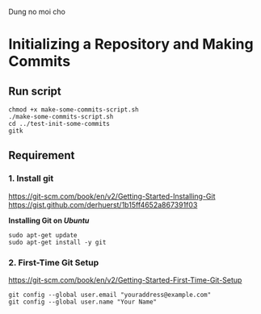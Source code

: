 Dung no moi cho

Initializing a Repository and Making Commits
=========================

Run script
--------------

```shell
chmod +x make-some-commits-script.sh
./make-some-commits-script.sh
cd ../test-init-some-commits
gitk
```

Requirement
--------------

### 1. Install git ###
https://git-scm.com/book/en/v2/Getting-Started-Installing-Git
https://gist.github.com/derhuerst/1b15ff4652a867391f03

**Installing Git on *Ubuntu***
```shell
sudo apt-get update
sudo apt-get install -y git
```

### 2. First-Time Git Setup ###
https://git-scm.com/book/en/v2/Getting-Started-First-Time-Git-Setup

```shell
git config --global user.email "youraddress@example.com"
git config --global user.name "Your Name"
```
